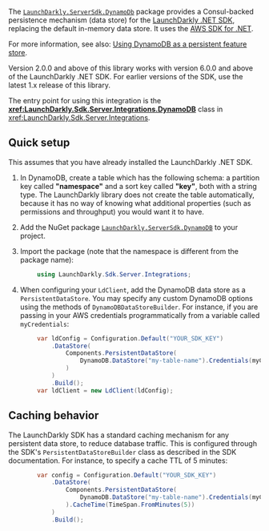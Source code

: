 The [`LaunchDarkly.ServerSdk.DynamoDb`](https://nuget.org/packages/LaunchDarkly.ServerSdk.DynamoDB) package provides a Consul-backed persistence mechanism (data store) for the [LaunchDarkly .NET SDK](https://github.com/launchdarkly/dotnet-server-sdk), replacing the default in-memory data store. It uses the [AWS SDK for .NET](https://aws.amazon.com/sdk-for-net/).

For more information, see also: [Using DynamoDB as a persistent feature store](https://docs.launchdarkly.com/sdk/features/storing-data/dynamodb#net).

Version 2.0.0 and above of this library works with version 6.0.0 and above of the LaunchDarkly .NET SDK. For earlier versions of the SDK, use the latest 1.x release of this library.

The entry point for using this integration is the **<xref:LaunchDarkly.Sdk.Server.Integrations.DynamoDB>** class in <xref:LaunchDarkly.Sdk.Server.Integrations>.

## Quick setup

This assumes that you have already installed the LaunchDarkly .NET SDK.

1. In DynamoDB, create a table which has the following schema: a partition key called **"namespace"** and a sort key called **"key"**, both with a string type. The LaunchDarkly library does not create the table automatically, because it has no way of knowing what additional properties (such as permissions and throughput) you would want it to have.

2. Add the NuGet package [`LaunchDarkly.ServerSdk.DynamoDB`](https://nuget.org/packages/LaunchDarkly.ServerSdk.DynamoDB) to your project.

3. Import the package (note that the namespace is different from the package name):

```csharp
        using LaunchDarkly.Sdk.Server.Integrations;
```

4. When configuring your `LdClient`, add the DynamoDB data store as a `PersistentDataStore`. You may specify any custom DynamoDB options using the methods of `DynamoDBDataStoreBuilder`. For instance, if you are passing in your AWS credentials programmatically from a variable called `myCredentials`:

```csharp
        var ldConfig = Configuration.Default("YOUR_SDK_KEY")
            .DataStore(
                Components.PersistentDataStore(
                    DynamoDB.DataStore("my-table-name").Credentials(myCredentials)
                )
            )
            .Build();
        var ldClient = new LdClient(ldConfig);
```

## Caching behavior

The LaunchDarkly SDK has a standard caching mechanism for any persistent data store, to reduce database traffic. This is configured through the SDK's `PersistentDataStoreBuilder` class as described in the SDK documentation. For instance, to specify a cache TTL of 5 minutes:

```csharp
        var config = Configuration.Default("YOUR_SDK_KEY")
            .DataStore(
                Components.PersistentDataStore(
                    DynamoDB.DataStore("my-table-name").Credentials(myCredentials)
                ).CacheTime(TimeSpan.FromMinutes(5))
            )
            .Build();
```
